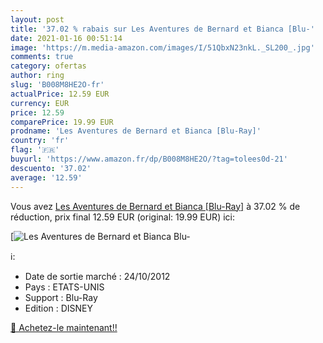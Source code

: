 ```yaml
---
layout: post
title: '37.02 % rabais sur Les Aventures de Bernard et Bianca [Blu-'
date: 2021-01-16 00:51:14
image: 'https://m.media-amazon.com/images/I/51QbxN23nkL._SL200_.jpg'
comments: true
category: ofertas
author: ring
slug: 'B008M8HE2O-fr'
actualPrice: 12.59 EUR
currency: EUR
price: 12.59
comparePrice: 19.99 EUR
prodname: 'Les Aventures de Bernard et Bianca [Blu-Ray]'
country: 'fr'
flag: '🇫🇷'
buyurl: 'https://www.amazon.fr/dp/B008M8HE2O/?tag=tolees0d-21'
descuento: '37.02'
average: '12.59'
---
```


Vous avez [Les Aventures de Bernard et Bianca [Blu-Ray]](https://www.amazon.fr/dp/B008M8HE2O/?tag=tolees0d-21)  à  37.02 % de réduction, prix final  12.59 EUR (original: 19.99 EUR) ici:

[![Les Aventures de Bernard et Bianca [Blu-](https://m.media-amazon.com/images/I/51QbxN23nkL._SL200_.jpg)](https://www.amazon.fr/dp/B008M8HE2O/?tag=tolees0d-21)

ℹ️:

- Date de sortie marché : 24/10/2012
- Pays : ETATS-UNIS
- Support : Blu-Ray
- Edition : DISNEY

[🛒 Achetez-le maintenant!!](https://www.amazon.fr/dp/B008M8HE2O/?tag=tolees0d-21)
